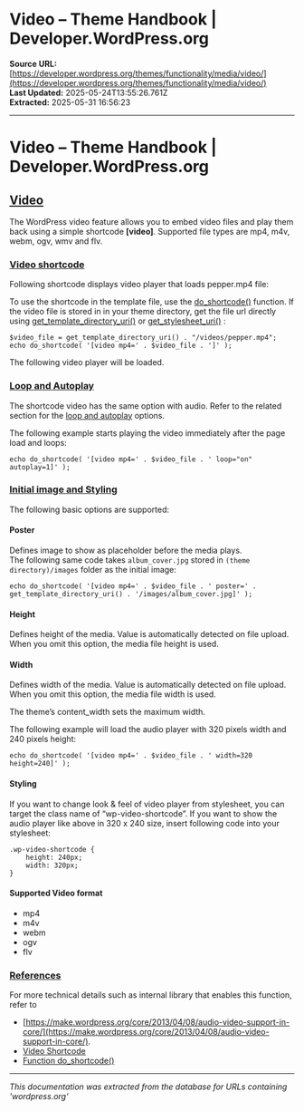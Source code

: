 # Video – Theme Handbook | Developer.WordPress.org

**Source URL:** [https://developer.wordpress.org/themes/functionality/media/video/](https://developer.wordpress.org/themes/functionality/media/video/)  
**Last Updated:** 2025-05-24T13:55:26.761Z  
**Extracted:** 2025-05-31 16:56:23

---

# Video – Theme Handbook | Developer.WordPress.org

## [Video](#video)

The WordPress video feature allows you to embed video files and play them back using a simple shortcode **\[video\]**. Supported file types are mp4, m4v, webm, ogv, wmv and flv.

### [Video shortcode](#video-shortcode)

Following shortcode displays video player that loads pepper.mp4 file:

To use the shortcode in the template file, use the [do\_shortcode()](https://developer.wordpress.org/reference/functions/do_shortcode/) function. If the video file is stored in in your theme directory, get the file url directly using [get\_template\_directory\_uri()](https://developer.wordpress.org/reference/functions/get_template_directory_uri/) or [get\_stylesheet\_uri()](https://developer.wordpress.org/reference/functions/get_stylesheet_uri/) :

```
$video_file = get_template_directory_uri() . "/videos/pepper.mp4";
echo do_shortcode( '[video mp4=' . $video_file . ']' );
```

The following video player will be loaded.

### [Loop and Autoplay](#loop-and-autoplay)

The shortcode video has the same option with audio. Refer to the related section for the [loop and autoplay](#loop-and-autoplay) options.

The following example starts playing the video immediately after the page load and loops:

```
echo do_shortcode( '[video mp4=' . $video_file . ' loop="on" autoplay=1]' );
```

### [Initial image and Styling](#initial-image-and-styling)

The following basic options are supported:

#### Poster

Defines image to show as placeholder before the media plays.  
The following same code takes `album_cover.jpg` stored in `(theme directory)/images` folder as the initial image:

```
echo do_shortcode( '[video mp4=' . $video_file . ' poster=' . get_template_directory_uri() . '/images/album_cover.jpg]' );
```

#### Height

Defines height of the media. Value is automatically detected on file upload. When you omit this option, the media file height is used.

#### Width

Defines width of the media. Value is automatically detected on file upload. When you omit this option, the media file width is used.

The theme’s content\_width sets the maximum width.

The following example will load the audio player with 320 pixels width and 240 pixels height:

```
echo do_shortcode( '[video mp4=' . $video_file . ' width=320 height=240]' );
```

#### Styling

If you want to change look & feel of video player from stylesheet, you can target the class name of “wp-video-shortcode”. If you want to show the audio player like above in 320 x 240 size, insert following code into your stylesheet:

```
.wp-video-shortcode {
    height: 240px;
    width: 320px;
}
```

#### Supported Video format

*   mp4
*   m4v
*   webm
*   ogv
*   flv

### [References](#references)

For more technical details such as internal library that enables this function, refer to

*   [https://make.wordpress.org/core/2013/04/08/audio-video-support-in-core/](https://make.wordpress.org/core/2013/04/08/audio-video-support-in-core/).
*   [Video Shortcode](https://codex.wordpress.org/Video_Shortcode)
*   [Function do\_shortcode()](https://developer.wordpress.org/reference/functions/do_shortcode/)

---

*This documentation was extracted from the database for URLs containing 'wordpress.org'*
